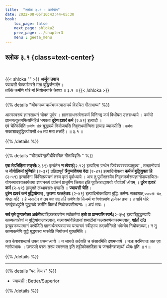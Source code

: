 ```yaml
---
title:  "श्लोक ३.१ - कर्मयोग"
date: 2022-08-05T10:43:44+05:30
book:
    toc_page: false
    next_page: shloka2
    prev_page: ../chapter3
    menu : geeta_menu
---
```



## श्लोक ३.१ {class=text-center}

<br/>

{{< shloka  ""  >}}
**अर्जुन उवाच**  
ज्यायसी चेत्कर्मणस्ते मता बुद्धिर्जनार्दन।  
तत्किं कर्मणि घोरे मां नियोजयसि केशव ॥ ३.१ ॥
{{< /shloka >}}

---

{{% details "श्रीमन्मध्वाचार्यभगवत्पादाचर्य विरचित  गीताभाष्य" %}}

आत्मस्वरूपं ज्ञानसाधनं चोक्तं पूर्वत्र । 
ज्ञानसाधनत्वेनाकर्म विनिन्द्य कर्म विधीयत उत्तराध्याये । 
कर्मणो ज्ञानमत्युत्तममित्यभिहितं भगवता 
**दूरेण ह्यवरं कर्म** (२.४९) इत्यादौ ।   
एवं चेत्किमिति `कर्मणि घोरे` युद्धाख्ये नियोजयसि 
निवृत्तधर्मान्विना इत्याह ज्यायसीति। `कर्मणः` 
सकाशाद्बुद्धिर्ज्यायसी `चेत्ते` तव मता तत्तर्हि। ॥ ३.१ ॥

{{% /details %}}  

---

{{% details "श्रीराघवेन्द्रतीर्थविरचित गीताविवृतिः " %}}

**एषा तेऽभिहिता सङ्खे**(२.३९) इत्यंतेन **न त्वेवाहं**(२.१२) इत्यदिना 
ग्रन्थेन जिवेश्वरस्वरूपमुक्वा , तत्ज्ञानोपायं च **योगोत्विमां श्रुण्वि**ति
(२-३९) प्रतिज्ञपूर्वं **त्रैगुण्यविषया वेदा** (२-४१) इत्यादिनोक्त्वा 
**कर्मजं बुद्धियुक्ता हि** (२-५१)
इत्यादिना  किंचित्प्रपंचनं तस्य कृतं पूर्वाध्याये । अत्र
तु  पूर्वोक्तस्यैव 
निवृत्तकर्मरूपज्ञानोपायशब्दित- योगस्यावश्यकार्यतया ज्ञापनरूपं
प्रपंचनं प्राचुर्येण क्रियत इति पूर्वोत्तराद्याययोः पौर्वापर्यं ध्येयम्‌ । 
**दुरेण ह्यवरं कर्म** (२-४९) इत्युक्ते लब्धावसरः पृच्छति ॥ 
**ज्यायसी चेति**।  
**दुरेण ह्यवरं कर्म बुद्धियोगात्‌** , **कृपणाः फलहेतवः**  (२-४९) 
इत्यादिनोक्तदिशा बुद्धिः
कर्मणः सकाशात्‌ `ज्यायसी चेत्‌` श्रेष्ठा यदि । हे जनार्दन `ते` तव `मता` 
`तत्‌` तर्हि `कर्मणि` `किं` किमर्थ `मां` `नियोजयसि` इत्येकः प्रश्रः । 
तत्रापि घोरे रागद्वेषाध्युपेते
युद्धाख्ये कर्मणि किमर्थं नियोजयसीत्यन्यः । अयं भावः ।   

**सर्व एते पुण्यलोका अवंती**त्यादिफलश्रवणेन सर्वकर्मणां 
**हतो वा प्राप्स्यसि स्वर्गः**(२-३७) 
इत्यादियुद्धस्यापि काम्यत्वात्तेषां च बुद्धियोगादवरत्वात्‌, यत्याश्रमविहितानां
शमादीनां फलश्रवणेनाकाम्यत्वात्‌, **शांतो दांत** इत्युपक्रम्यात्मानं पश्येदिति
ज्ञानार्थत्वश्रवणाच्च यत्याश्रमं स्वीकृत्य तद्घर्मनिष्ठो 
भवेत्येव नियोक्तव्यम्‌। न तु
काम्यकर्मणि युद्धे युद्ध्यस्व भारतेति नियोजनं युक्तमिति ।   

अत्र केशवशब्दार्थ उक्तः प्रथमाध्याये । न जायते अर्दयति च संसारमिति 
दशमभाष्ये । नञः
परनिपातः अत एव नलोपाभावः । उत्तरपदे परतः तस्य स्मरणात्‌ इति
तट्टीकोक्तदिशा च जनार्दनशब्दार्थो ध्येयः इति ॥ १॥


{{% /details %}}


---

{{% details "पद विचार" %}}

- ज्यायसी : Better/Superior

{{% /details %}}